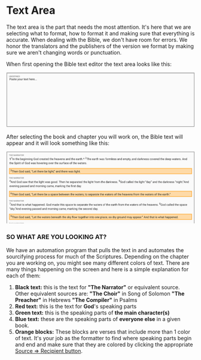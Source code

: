 # Text Area

The text area is the part that needs the most attention. It's here that we are selecting what to format, how to format it and making sure that everything is accurate. When dealing with the Bible, we don't have room for errors. We honor the translators and the publishers of the version we format by making sure we aren't changing words or punctuation.

When first opening the Bible text editor the text area looks like this:

![&quot;formless and empty, and darkness covered the deep&quot; \(Gen 1:2\)](../.gitbook/assets/screen-shot-2019-06-10-at-1.45.14-pm.png)

After selecting the book and chapter you will work on, the Bible text will appear and it will look something like this:

![](../.gitbook/assets/screen-shot-2019-06-10-at-1.48.26-pm.png)

### SO WHAT ARE YOU LOOKING AT?

We have an automation program that pulls the text in and automates the sourcifying process for much of the Scriptures. Depending on the chapter you are working on, you might see many different colors of text. There are many things happening on the screen and here is a simple explanation for each of them:

1. **Black text:** this is the text for **"The Narrator"** or equivalent source. Other equivalent sources are:  **"The Choir"** in Song of Solomon **"The Preacher"** in Hebrews  **"The Compiler"** in Psalms
2. **Red text:** this is the text for **God**'s speaking parts
3. **Green text:** this is the speaking parts of **the main character\(s\)**
4. **Blue text:** these are the speaking parts of **everyone else** in a given book.
5. **Orange blocks:** These blocks are verses that include more than 1 color of text. It's your job as the formatter to find where speaking parts begin and end and make sure that they are colored  by clicking the appropriate [Source =&gt; Recipient button](source-greater-than-recipient-buttons.md).


